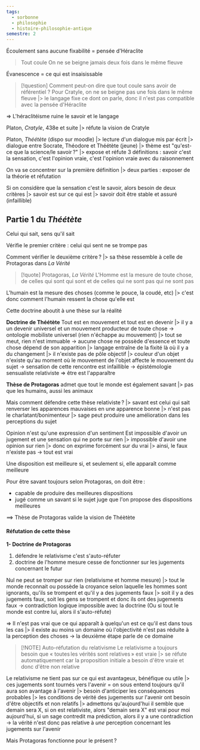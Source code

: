 ```yaml
---
tags:
  - sorbonne
  - philosophie
  - histoire-philosophie-antique
semestre: 2
---
```

Écoulement sans aucune fixabilité = pensée d'Héraclite 
>Tout coule
>On ne se beigne jamais deux fois dans le même fleuve

Évanescence = ce qui est insaisissable

> [!question] Comment peut-on dire que tout coule sans avoir de référentiel ?
> Pour Cratyle, on ne se beigne pas une fois dans le même fleuve
> |> le langage fixe ce dont on parle, donc il n'est pas compatible avec la pensée d'Héraclite

=> L'héraclitéisme ruine le savoir et le langage

Platon, _Cratyle_, 438e et suite
|> réfute la vision de Cratyle

Platon, _Théétète_ (dispo sur moodle)
|> lecture d'un dialogue mis par écrit
|> dialogue entre Socrate, Théodore et Théétète (jeune)
|> thème est "qu'est-ce que la science/le savoir ?"
|> expose et réfute 3 définitions : savoir c'est la sensation, c'est l'opinion vraie, c'est l'opinion vraie avec du raisonnement

On va se concentrer sur la première définition
|> deux parties : exposer de la théorie et réfutation

Si on considère que la sensation c'est le savoir, alors besoin de deux critères
|> savoir est sur ce qui est
|> savoir doit être stable et assuré (infaillible)
## Partie 1 du _Théétète_
Celui qui sait, sens qu'il sait

Vérifie le premier critère : celui qui sent ne se trompe pas

Comment vérifier le deuxième critère ?
|> sa thèse ressemble à celle de Protagoras dans _La Vérité_

> [!quote] Protagoras, _La Vérité_
> L'Homme est la mesure de toute chose, de celles qui sont qui sont et de celles qui ne sont pas qui ne sont pas

L'humain est la mesure des choses (comme le pouce, la coudé, etc)
|> c'est donc comment l'humain ressent la chose qu'elle est

Cette doctrine aboutit à une thèse sur la réalité

**Doctrine de Théétète**
Tout est en mouvement et tout est en devenir
|> il y a un devenir universel et un mouvement producteur de toute chose
-> ontologie mobiliste universel (rien n'échappe au mouvement)
|> tout se meut, rien n'est immuable
-> aucune chose ne possède d'essence et toute chose dépend de son apparition
|> langage entraîne de la fixité là où il y a du changement
|> il n'existe pas de pôle objectif
|> couleur d'un objet n'existe qu'au moment où le mouvement de l'objet affecte le mouvement du sujet -> sensation de cette rencontre est infaillible
-> épistémologie sensualiste relativiste
=> être est l'apparaître

**Thèse de Protagoras** admet que tout le monde est également savant
|> pas que les humains, aussi les animaux

Mais comment défendre cette thèse relativiste ?
|> savant est celui qui sait renverser les apparences mauvaises en une apparence bonne
|> n'est pas le charlatant/bonimenteur
|> sage peut produire une amélioration dans les perceptions du sujet

Opinion n'est qu'une expression d'un sentiment
Est impossible d'avoir un jugement et une sensation qui ne porte sur rien
|> impossible d'avoir une opinion sur rien
|> donc on exprime forcément sur du vrai
|> ainsi, le faux n'existe pas
-> tout est vrai

Une disposition est meilleure si, et seulement si, elle apparaît comme meilleure

Pour être savant toujours selon Protagoras, on doit être :
- capable de produire des meilleures dispositions
- jugé comme un savant si le sujet juge que l'on propose des dispositions meilleures

==> Thèse de Protagoras valide la vision de Théètète

#### Réfutation de cette thèse
**1- Doctrine de Protagoras**

1. défendre le relativisme c'est s'auto-réfuter
2. doctrine de l'homme mesure cesse de fonctionner sur les jugements concernant le futur

Nul ne peut se tromper sur rien (relativisme et homme mesure)
|> tout le monde reconnait ou possède la croyance selon laquelle les hommes sont ignorants, qu'ils se trompent et qu'il y a des jugements faux
|> soit il y a des jugements faux, soit les gens se trompent et donc ils ont des jugements faux
-> contradiction logique impossible avec la doctrine
(Ou si tout le monde est contre lui, alors il s'auto-réfute)

=> Il n'est pas vrai que ce qui apparaît à quelqu'un est ce qu'il est dans tous les cas
|> il existe au moins un domaine où l'objectivité n'est pas réduite à la perception des choses
-> la deuxième étape parle de ce domaine

> [!NOTE] Auto-réfutation du relativisme
> Le relativisme a toujours besoin que « toutes les vérités sont relatives » est vraie
> |> se réfute automatiquement car la proposition initiale a besoin d'être vraie et donc d'être non relative

Le relativisme ne tient pas sur ce qui est avantageux, bénéfique ou utile
|> ces jugements sont tournés vers l'avenir = on sous entend toujours qu'il aura son avantage à l'avenir
|> besoin d'anticiper les conséquences probables
|> les conditions de vérité des jugements sur l'avenir ont besoin d'être objectifs et non relatifs 
|> admettons qu'aujourd'hui il semble que demain sera X, si on est relativiste, alors "demain sera X" est vrai pour moi aujourd'hui, si un sage contredit ma prédiction, alors il y a une contradiction
-> la vérité n'est donc pas relative à *une* perception concernant les jugements sur l'avenir

Mais Protagoras fonctionne pour le présent ?